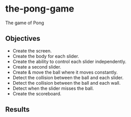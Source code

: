 # the-pong-game
The game of Pong

## Objectives
- Create the screen.
- Create the body for each slider.
- Create the ability to control each slider independently.
- Create a second slider.
- Create & move the ball where it moves constantly.
- Detect the collision between the ball and each slider.
- Detect the collision between the ball and each wall.
- Detect when the slider misses the ball.
- Create the scoreboard.

## Results
